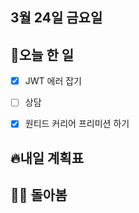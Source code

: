 ## 3월 24일 금요일

## 📝오늘 한 일

- [X] JWT 에러 잡기
- [ ] 상담 
- [X] 원티드 커리어 프리미션 하기


## 🔥내일 계획표


## 💁‍♂️ 돌아봄
